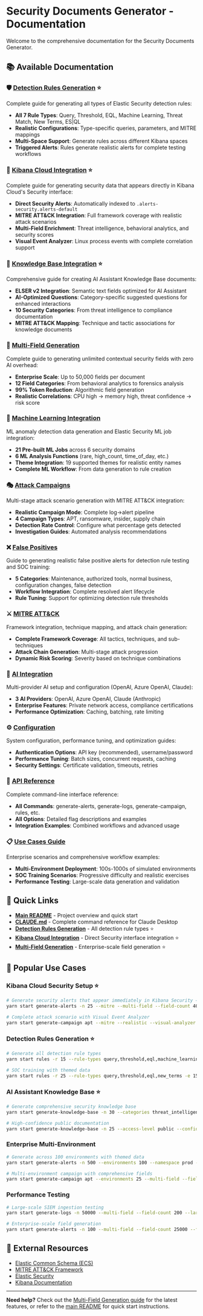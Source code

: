 # Security Documents Generator - Documentation

Welcome to the comprehensive documentation for the Security Documents Generator.

## 📚 Available Documentation

### 🛡️ **[Detection Rules Generation](detection-rules.md)** ⭐
Complete guide for generating all types of Elastic Security detection rules:
- **All 7 Rule Types**: Query, Threshold, EQL, Machine Learning, Threat Match, New Terms, ES|QL
- **Realistic Configurations**: Type-specific queries, parameters, and MITRE mappings
- **Multi-Space Support**: Generate rules across different Kibana spaces
- **Triggered Alerts**: Rules generate realistic alerts for complete testing workflows

### 🔗 **[Kibana Cloud Integration](kibana-cloud-integration.md)** ⭐
Complete guide for generating security data that appears directly in Kibana Cloud's Security interface:
- **Direct Security Alerts**: Automatically indexed to `.alerts-security.alerts-default`
- **MITRE ATT&CK Integration**: Full framework coverage with realistic attack scenarios
- **Multi-Field Enrichment**: Threat intelligence, behavioral analytics, and security scores
- **Visual Event Analyzer**: Linux process events with complete correlation support

### 🧠 **[Knowledge Base Integration](knowledge-base-integration.md)** ⭐
Comprehensive guide for creating AI Assistant Knowledge Base documents:
- **ELSER v2 Integration**: Semantic text fields optimized for AI Assistant
- **AI-Optimized Questions**: Category-specific suggested questions for enhanced interactions
- **10 Security Categories**: From threat intelligence to compliance documentation
- **MITRE ATT&CK Mapping**: Technique and tactic associations for knowledge documents

### 🔬 **[Multi-Field Generation](multi-field-generation.md)**
Complete guide to generating unlimited contextual security fields with zero AI overhead:
- **Enterprise Scale**: Up to 50,000 fields per document
- **12 Field Categories**: From behavioral analytics to forensics analysis
- **99% Token Reduction**: Algorithmic field generation
- **Realistic Correlations**: CPU high → memory high, threat confidence → risk score

### 🤖 **[Machine Learning Integration](machine-learning-integration.md)**
ML anomaly detection data generation and Elastic Security ML job integration:
- **21 Pre-built ML Jobs** across 6 security domains
- **6 ML Analysis Functions** (rare, high_count, time_of_day, etc.)
- **Theme Integration**: 19 supported themes for realistic entity names
- **Complete ML Workflow**: From data generation to rule creation

### 🎭 **[Attack Campaigns](attack-campaigns.md)**
Multi-stage attack scenario generation with MITRE ATT&CK integration:
- **Realistic Campaign Mode**: Complete log→alert pipeline
- **4 Campaign Types**: APT, ransomware, insider, supply chain
- **Detection Rate Control**: Configure what percentage gets detected
- **Investigation Guides**: Automated analysis recommendations

### ❌ **[False Positives](false-positives.md)**
Guide to generating realistic false positive alerts for detection rule testing and SOC training:
- **5 Categories**: Maintenance, authorized tools, normal business, configuration changes, false detection
- **Workflow Integration**: Complete resolved alert lifecycle
- **Rule Tuning**: Support for optimizing detection rule thresholds

### ⚔️ **[MITRE ATT&CK](mitre-attack.md)**
Framework integration, technique mapping, and attack chain generation:
- **Complete Framework Coverage**: All tactics, techniques, and sub-techniques
- **Attack Chain Generation**: Multi-stage attack progression
- **Dynamic Risk Scoring**: Severity based on technique combinations

### 🤖 **[AI Integration](ai-integration.md)**
Multi-provider AI setup and configuration (OpenAI, Azure OpenAI, Claude):
- **3 AI Providers**: OpenAI, Azure OpenAI, Claude (Anthropic)
- **Enterprise Features**: Private network access, compliance certifications
- **Performance Optimization**: Caching, batching, rate limiting

### ⚙️ **[Configuration](configuration.md)**
System configuration, performance tuning, and optimization guides:
- **Authentication Options**: API key (recommended), username/password
- **Performance Tuning**: Batch sizes, concurrent requests, caching
- **Security Settings**: Certificate validation, timeouts, retries

### 📖 **[API Reference](api-reference.md)**
Complete command-line interface reference:
- **All Commands**: generate-alerts, generate-logs, generate-campaign, rules, etc.
- **All Options**: Detailed flag descriptions and examples
- **Integration Examples**: Combined workflows and advanced usage

### 📋 **[Use Cases Guide](use-cases-guide.md)**
Enterprise scenarios and comprehensive workflow examples:
- **Multi-Environment Deployment**: 100s-1000s of simulated environments
- **SOC Training Scenarios**: Progressive difficulty and realistic exercises
- **Performance Testing**: Large-scale data generation and validation

## 🚀 Quick Links

- **[Main README](../README.md)** - Project overview and quick start
- **[CLAUDE.md](../CLAUDE.md)** - Complete command reference for Claude Desktop
- **[Detection Rules Generation](detection-rules.md)** - All detection rule types ⭐
- **[Kibana Cloud Integration](kibana-cloud-integration.md)** - Direct Security interface integration ⭐
- **[Multi-Field Generation](multi-field-generation.md)** - Enterprise-scale field generation ⭐

## 🎯 Popular Use Cases

### Kibana Cloud Security Setup ⭐
```bash
# Generate security alerts that appear immediately in Kibana Security → Alerts
yarn start generate-alerts -n 25 --mitre --multi-field --field-count 400

# Complete attack scenario with Visual Event Analyzer
yarn start generate-campaign apt --mitre --realistic --visual-analyzer --detection-rate 0.8
```

### Detection Rules Generation ⭐
```bash
# Generate all detection rule types
yarn start rules -r 15 --rule-types query,threshold,eql,machine_learning,threat_match,new_terms,esql -s default

# SOC training with themed data
yarn start rules -r 25 --rule-types query,threshold,eql,new_terms -e 150 -s soc-training --theme marvel
```

### AI Assistant Knowledge Base ⭐
```bash
# Generate comprehensive security knowledge base
yarn start generate-knowledge-base -n 30 --categories threat_intelligence,incident_response --mitre

# High-confidence public documentation
yarn start generate-knowledge-base -n 25 --access-level public --confidence-threshold 0.9
```

### Enterprise Multi-Environment
```bash
# Generate across 100 environments with themed data
yarn start generate-alerts -n 500 --environments 100 --namespace prod --theme starwars

# Multi-environment campaign with comprehensive fields
yarn start generate-campaign apt --environments 25 --multi-field --field-count 10000 --realistic
```

### Performance Testing
```bash
# Large-scale SIEM ingestion testing
yarn start generate-logs -n 50000 --multi-field --field-count 200 --large-scale

# Enterprise-scale field generation
yarn start generate-alerts -n 100 --multi-field --field-count 25000 --field-performance-mode
```

## 🔗 External Resources

- [Elastic Common Schema (ECS)](https://www.elastic.co/guide/en/ecs/current/index.html)
- [MITRE ATT&CK Framework](https://attack.mitre.org/)
- [Elastic Security](https://www.elastic.co/security)
- [Kibana Documentation](https://www.elastic.co/guide/en/kibana/current/index.html)

---

**Need help?** Check out the [Multi-Field Generation guide](multi-field-generation.md) for the latest features, or refer to the [main README](../README.md) for quick start instructions.